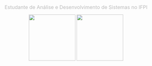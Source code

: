 <p align="center" style="color: #bbb; font-size: 16px; max-width: 600px; margin: auto;">
  Estudante de Análise e Desenvolvimento de Sistemas no IFPI
</p>

<div align="center" style="display: flex; justify-content: center; gap: 40px; flex-wrap: wrap;">

<p align="center">
  <img src="https://github-readme-stats.vercel.app/api?username=JoaoAndreBSantana&show_icons=true&count_private=true&theme=github_dark&hide_border=true" height="150"/>
  <img src="https://github-readme-stats.vercel.app/api/top-langs/?username=JoaoAndreBSantana&layout=compact&langs_count=10&theme=github_dark&hide_border=true" height="150"/>
</p>


</div>

